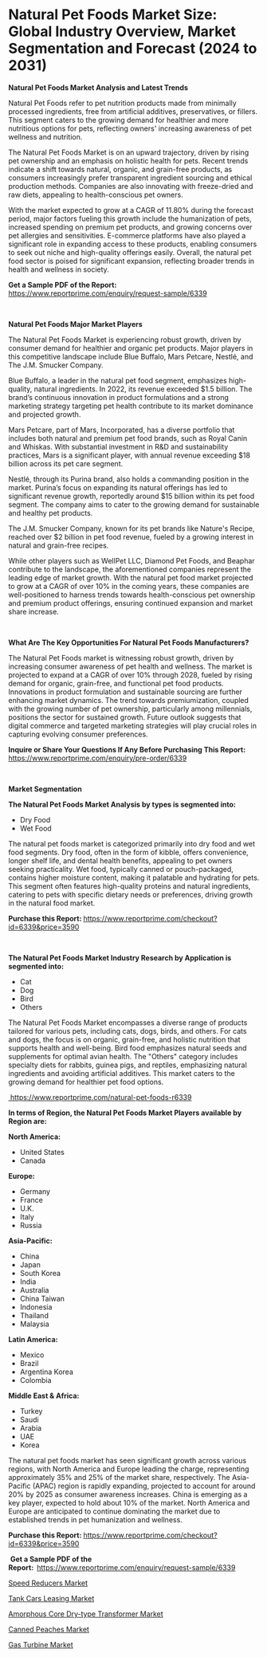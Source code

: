 <p><h1>Natural Pet Foods Market Size: Global Industry Overview, Market Segmentation and Forecast (2024 to 2031)</h1></p><p><strong>Natural Pet Foods Market Analysis and Latest Trends</strong></p>
<p><p>Natural Pet Foods refer to pet nutrition products made from minimally processed ingredients, free from artificial additives, preservatives, or fillers. This segment caters to the growing demand for healthier and more nutritious options for pets, reflecting owners' increasing awareness of pet wellness and nutrition.</p><p>The Natural Pet Foods Market is on an upward trajectory, driven by rising pet ownership and an emphasis on holistic health for pets. Recent trends indicate a shift towards natural, organic, and grain-free products, as consumers increasingly prefer transparent ingredient sourcing and ethical production methods. Companies are also innovating with freeze-dried and raw diets, appealing to health-conscious pet owners.</p><p>With the market expected to grow at a CAGR of 11.80% during the forecast period, major factors fueling this growth include the humanization of pets, increased spending on premium pet products, and growing concerns over pet allergies and sensitivities. E-commerce platforms have also played a significant role in expanding access to these products, enabling consumers to seek out niche and high-quality offerings easily. Overall, the natural pet food sector is poised for significant expansion, reflecting broader trends in health and wellness in society.</p></p>
<p><strong>Get a Sample PDF of the Report:&nbsp;</strong> <a href="https://www.reportprime.com/enquiry/request-sample/6339">https://www.reportprime.com/enquiry/request-sample/6339</a></p>
<p>&nbsp;</p>
<p><strong>Natural Pet Foods Major Market Players</strong></p>
<p><p>The Natural Pet Foods Market is experiencing robust growth, driven by consumer demand for healthier and organic pet products. Major players in this competitive landscape include Blue Buffalo, Mars Petcare, Nestlé, and The J.M. Smucker Company. </p><p>Blue Buffalo, a leader in the natural pet food segment, emphasizes high-quality, natural ingredients. In 2022, its revenue exceeded $1.5 billion. The brand’s continuous innovation in product formulations and a strong marketing strategy targeting pet health contribute to its market dominance and projected growth.</p><p>Mars Petcare, part of Mars, Incorporated, has a diverse portfolio that includes both natural and premium pet food brands, such as Royal Canin and Whiskas. With substantial investment in R&D and sustainability practices, Mars is a significant player, with annual revenue exceeding $18 billion across its pet care segment. </p><p>Nestlé, through its Purina brand, also holds a commanding position in the market. Purina’s focus on expanding its natural offerings has led to significant revenue growth, reportedly around $15 billion within its pet food segment. The company aims to cater to the growing demand for sustainable and healthy pet products.</p><p>The J.M. Smucker Company, known for its pet brands like Nature's Recipe, reached over $2 billion in pet food revenue, fueled by a growing interest in natural and grain-free recipes. </p><p>While other players such as WellPet LLC, Diamond Pet Foods, and Beaphar contribute to the landscape, the aforementioned companies represent the leading edge of market growth. With the natural pet food market projected to grow at a CAGR of over 10% in the coming years, these companies are well-positioned to harness trends towards health-conscious pet ownership and premium product offerings, ensuring continued expansion and market share increase.</p></p>
<p>&nbsp;</p>
<p><strong>What Are The Key Opportunities For Natural Pet Foods Manufacturers?</strong></p>
<p><p>The Natural Pet Foods market is witnessing robust growth, driven by increasing consumer awareness of pet health and wellness. The market is projected to expand at a CAGR of over 10% through 2028, fueled by rising demand for organic, grain-free, and functional pet food products. Innovations in product formulation and sustainable sourcing are further enhancing market dynamics. The trend towards premiumization, coupled with the growing number of pet ownership, particularly among millennials, positions the sector for sustained growth. Future outlook suggests that digital commerce and targeted marketing strategies will play crucial roles in capturing evolving consumer preferences.</p></p>
<p><strong>Inquire or Share Your Questions If Any Before Purchasing This Report:</strong> <a href="https://www.reportprime.com/enquiry/pre-order/6339">https://www.reportprime.com/enquiry/pre-order/6339</a></p>
<p>&nbsp;</p>
<p><strong>Market Segmentation</strong></p>
<p><strong>The Natural Pet Foods Market Analysis by types is segmented into:</strong></p>
<p><ul><li>Dry Food</li><li>Wet Food</li></ul></p>
<p><p>The natural pet foods market is categorized primarily into dry food and wet food segments. Dry food, often in the form of kibble, offers convenience, longer shelf life, and dental health benefits, appealing to pet owners seeking practicality. Wet food, typically canned or pouch-packaged, contains higher moisture content, making it palatable and hydrating for pets. This segment often features high-quality proteins and natural ingredients, catering to pets with specific dietary needs or preferences, driving growth in the natural food market.</p></p>
<p><strong>Purchase this Report:&nbsp;</strong><a href="https://www.reportprime.com/checkout?id=6339&price=3590">https://www.reportprime.com/checkout?id=6339&price=3590</a></p>
<p>&nbsp;</p>
<p><strong>The Natural Pet Foods Market Industry Research by Application is segmented into:</strong></p>
<p><ul><li>Cat</li><li>Dog</li><li>Bird</li><li>Others</li></ul></p>
<p><p>The Natural Pet Foods Market encompasses a diverse range of products tailored for various pets, including cats, dogs, birds, and others. For cats and dogs, the focus is on organic, grain-free, and holistic nutrition that supports health and well-being. Bird food emphasizes natural seeds and supplements for optimal avian health. The "Others" category includes specialty diets for rabbits, guinea pigs, and reptiles, emphasizing natural ingredients and avoiding artificial additives. This market caters to the growing demand for healthier pet food options.</p></p>
<p><a href="https://www.reportprime.com/natural-pet-foods-r6339">&nbsp;https://www.reportprime.com/natural-pet-foods-r6339</a></p>
<p><strong>In terms of Region, the Natural Pet Foods Market Players available by Region are:</strong></p>
<p>
    <p> <strong> North America: </strong>
        <ul>
            <li>United States</li>
            <li>Canada</li>
        </ul>
        </p> 
    <p> <strong> Europe: </strong>
        <ul>
            <li>Germany</li>
            <li>France</li>
            <li>U.K.</li>
            <li>Italy</li>
            <li>Russia</li>
        </ul>
        </p> 
    <p> <strong> Asia-Pacific: </strong>
        <ul>
            <li>China</li>
            <li>Japan</li>
            <li>South Korea</li>
            <li>India</li>
            <li>Australia</li>
            <li>China Taiwan</li>
            <li>Indonesia</li>
            <li>Thailand</li>
            <li>Malaysia</li>
        </ul>
        </p> 
    <p> <strong> Latin America: </strong>
        <ul>
            <li>Mexico</li>
            <li>Brazil</li>
            <li>Argentina Korea</li>
            <li>Colombia</li>
        </ul>
        </p> 
    <p> <strong> Middle East & Africa: </strong>
        <ul>
            <li>Turkey</li>
            <li>Saudi</li>
            <li>Arabia</li>
            <li>UAE</li>
            <li>Korea</li>
        </ul>
    </p>
    </p>
<p><p>The natural pet foods market has seen significant growth across various regions, with North America and Europe leading the charge, representing approximately 35% and 25% of the market share, respectively. The Asia-Pacific (APAC) region is rapidly expanding, projected to account for around 20% by 2025 as consumer awareness increases. China is emerging as a key player, expected to hold about 10% of the market. North America and Europe are anticipated to continue dominating the market due to established trends in pet humanization and wellness.</p></p>
<p><strong>Purchase this Report: </strong><a href="https://www.reportprime.com/checkout?id=6339&price=3590">https://www.reportprime.com/checkout?id=6339&price=3590</a></p>
<p>&nbsp;<strong>Get a Sample PDF of the Report:&nbsp;&nbsp;</strong><a href="https://www.reportprime.com/enquiry/request-sample/6339">https://www.reportprime.com/enquiry/request-sample/6339</a></p>
<p><strong></strong></p>
<p><p><a href="https://www.linkedin.com/pulse/global-speed-reducers-market-trends-forecasts-strategic-analysis-mrptf?trackingId=KzzDizmYQlOEEJ6S1haxvA%3D%3D">Speed Reducers Market</a></p><p><a href="https://issuu.com/reportprime-2/docs/tank-cars-leasing-market-size-2030._66f6b7e6c59494">Tank Cars Leasing Market</a></p><p><a href="https://issuu.com/reportprime-2/docs/amorphous-core-dry-type-transformer_4642dd737ba158">Amorphous Core Dry-type Transformer Market</a></p><p><a href="https://github.com/FlorianWolf90/Market-Research-Report-List-1/blob/main/canned-peaches-market.md">Canned Peaches Market</a></p><p><a href="https://www.linkedin.com/pulse/gas-turbine-market-research-report-exploring-size-revenue-analysis-feowf?trackingId=k8MY9z7yQbS%2Bty2s6FYs1g%3D%3D">Gas Turbine Market</a></p></p>